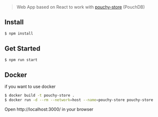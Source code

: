 > Web App based on React to work with [pouchy-store](https://github.com/eFishery/pouchy-store) (PouchDB)

## Install

```bash
$ npm install
```


## Get Started

```bash
$ npm run start
```

## Docker
if you want to use docker 

```bash
$ docker build -t pouchy-store .
$ docker run -d --rm --network=host --name=pouchy-store pouchy-store
```
Open http://localhost:3000/ in your browser